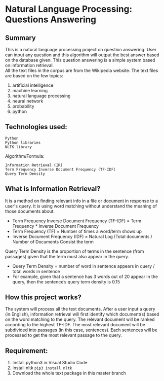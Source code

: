 # Natural Language Processing: Questions Answering
## Summary
This is a natural language processing project on question answering. User can input any question and this algorithm will output the best answer based on the database given.
This question answering is a simple system based on information retrieval.  
All the text files in the corpus are from the Wikipedia website.
The text files are based on the few topics:
1. artificial intelligence
2. machine learning
3. natural language processing
4. neural network
5. probability
6. python

## Technologies used:
```
Python 
Python libraries
NLTK library
```
Algorithm/Formula:
```
Information Retrieval (IR)
Term Frequency Inverse Document Frequency (TF-IDF)
Query Term Density
```

## What is Information Retrieval?
It is a method on finding relevant info in a file or document in response to a user's query. It is using word matching without understand the meaning of those documents about.
- Term Frequency Inverse Document Frequency (TF-IDF) = Term Frequency * Inverse Document Frequency
- Term Frequency (TF) = Number of times a word/term shows up
- Inverse Document Frequency (IDF) = Natural Log (Total documents / Number of Documents Consist the term

Query Term Density is the proportion of terms in the sentence (from passages) given that the term must also appear in the query.
- Query Term Density = number of word in sentence appears in query / total words in sentence 
- For example, given that a sentence has 3 words out of 20 appear in the query, then the sentence’s query term density is 0.15

## How this project works?
The system will process all the text documents. After a user input a query (in English), information retrieval will first identify which document(s) based on the word matching to the query. The relevant document will be ranked according to the highest TF-IDF. The most relevant document will be subdivided into passages (in this case, sentences). Each sentences will be processed to get the most relevant passage to the query.

## Requirement:
1. Install python3 in Visual Studio Code
2. Install nltk
``pip3 install nltk``
3. Download the whole text package in this master branch
